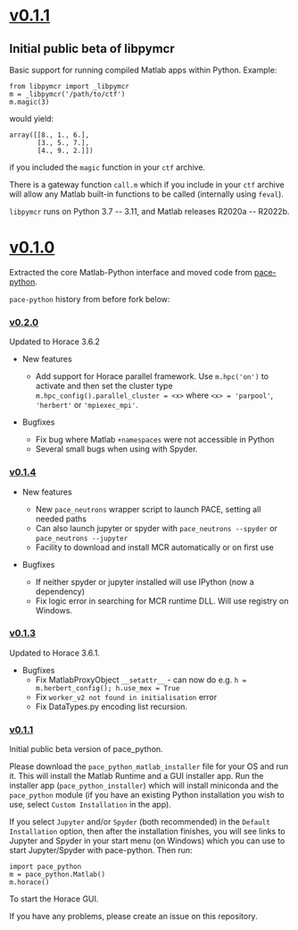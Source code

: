 # [v0.1.1](https://github.com/pace-neutrons/libpymcr/compare/v0.1.0...v0.1.1)

## Initial public beta of libpymcr

Basic support for running compiled Matlab apps within Python. Example:

```
from libpymcr import _libpymcr
m = _libpymcr('/path/to/ctf')
m.magic(3)
```

would yield:

```
array([[8., 1., 6.],
       [3., 5., 7.],
       [4., 9., 2.]])
```

if you included the `magic` function in your `ctf` archive.

There is a gateway function `call.m` which if you include in your `ctf` archive
will allow any Matlab built-in functions to be called (internally using `feval`).

`libpymcr` runs on Python 3.7 -- 3.11, and Matlab releases R2020a -- R2022b.

# [v0.1.0](https://github.com/pace-neutrons/libpymcr/compare/08b2c72...v0.1.0)

Extracted the core Matlab-Python interface and moved code from [pace-python](https://github.com/pace-neutrons/pace-python).

`pace-python` history from before fork below:

### [v0.2.0](https://github.com/pace-neutrons/pace-python/compare/v0.1.4...v0.2.0)

Updated to Horace 3.6.2

* New features
  - Add support for Horace parallel framework. Use `m.hpc('on')` to activate and then set the cluster type `m.hpc_config().parallel_cluster = <x>` where `<x> = 'parpool'`, `'herbert'` or `'mpiexec_mpi'`.

* Bugfixes
  - Fix bug where Matlab `+namespaces` were not accessible in Python
  - Several small bugs when using with Spyder.

### [v0.1.4](https://github.com/pace-neutrons/pace-python/compare/v0.1.3...v0.1.4)

* New features
  - New `pace_neutrons` wrapper script to launch PACE, setting all needed paths
  - Can also launch jupyter or spyder with `pace_neutrons --spyder` or `pace_neutrons --jupyter`
  - Facility to download and install MCR automatically or on first use

* Bugfixes
  - If neither spyder or jupyter installed will use IPython (now a dependency)
  - Fix logic error in searching for MCR runtime DLL. Will use registry on Windows.

### [v0.1.3](https://github.com/pace-neutrons/pace-python/compare/v0.1.1...v0.1.3)

Updated to Horace 3.6.1.

* Bugfixes
  - Fix MatlabProxyObject `__setattr__` - can now do e.g. `h = m.herbert_config(); h.use_mex = True`
  - Fix `worker_v2 not found in initialisation` error
  - Fix DataTypes.py encoding list recursion.

### [v0.1.1](https://github.com/pace-neutrons/pace-python/compare/v0.1.0...v0.1.1)

Initial public beta version of pace_python.

Please download the `pace_python_matlab_installer` file for your OS and run it. This will install the Matlab Runtime and a GUI installer app. Run the installer app (`pace_python_installer`) which will install miniconda and the `pace_python` module (if you have an existing Python installation you wish to use, select `Custom Installation` in the app).

If you select `Jupyter` and/or `Spyder` (both recommended) in the `Default Installation` option, then after the installation finishes, you will see links to Jupyter and Spyder in your start menu (on Windows) which you can use to start Jupyter/Spyder with pace-python. Then run:

```
import pace_python
m = pace_python.Matlab()
m.horace()
```

To start the Horace GUI.

If you have any problems, please create an issue on this repository.
